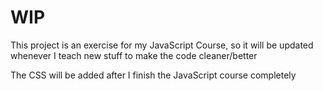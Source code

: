 <h1>WIP</h1>
<p>This project is an exercise for my JavaScript Course, so it will be updated whenever I teach new stuff to make the code cleaner/better</p>
<p>The CSS will be added after I finish the JavaScript course completely</p>

